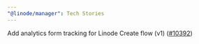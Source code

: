 ```yaml
---
"@linode/manager": Tech Stories
---
```


Add analytics form tracking for Linode Create flow (v1) ([#10392](https://github.com/linode/manager/pull/10392))
